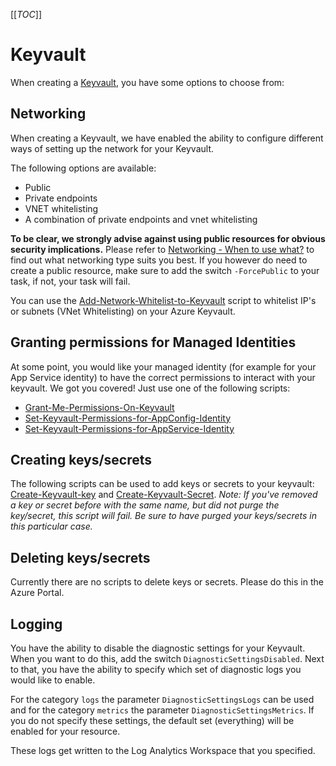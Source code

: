 [[_TOC_]]

# Keyvault

When creating a [Keyvault](/Azure/AzDocs-v1/Scripts/Keyvault/Create-Keyvault), you have some options to choose from:

## Networking

When creating a Keyvault, we have enabled the ability to configure different ways of setting up the network for your Keyvault.

The following options are available:

- Public
- Private endpoints
- VNET whitelisting
- A combination of private endpoints and vnet whitelisting

**To be clear, we strongly advise against using public resources for obvious security implications.** Please refer to [Networking - When to use what?](/Azure/General-Documentation/Networking#when-to-use-what?) to find out what networking type suits you best. If you however do need to create a public resource, make sure to add the switch `-ForcePublic` to your task, if not, your task will fail.

You can use the [Add-Network-Whitelist-to-Keyvault](/Azure/AzDocs-v1/Scripts/Keyvault/Add-Network-Whitelist-to-Keyvault) script to whitelist IP's or subnets (VNet Whitelisting) on your Azure Keyvault.

## Granting permissions for Managed Identities

At some point, you would like your managed identity (for example for your App Service identity) to have the correct permissions to interact with your keyvault. We got you covered!
Just use one of the following scripts:

- [Grant-Me-Permissions-On-Keyvault](/Azure/AzDocs-v1/Scripts/Keyvault/Grant-Me-Permissions-On-Keyvault)
- [Set-Keyvault-Permissions-for-AppConfig-Identity](/Azure/AzDocs-v1/Scripts/Keyvault/Set-Keyvault-Permissions-for-AppConfig-Identity)
- [Set-Keyvault-Permissions-for-AppService-Identity](/Azure/AzDocs-v1/Scripts/Keyvault/Set-Keyvault-Permissions-for-AppService-Identity)

## Creating keys/secrets

The following scripts can be used to add keys or secrets to your keyvault: [Create-Keyvault-key](/Azure/AzDocs-v1/Scripts/Keyvault/Create-Keyvault-key) and [Create-Keyvault-Secret](/Azure/AzDocs-v1/Scripts/Keyvault/Create-Keyvault-Secret). _Note: If you've removed a key or secret before with the same name, but did not purge the key/secret, this script will fail. Be sure to have purged your keys/secrets in this particular case._

## Deleting keys/secrets

Currently there are no scripts to delete keys or secrets. Please do this in the Azure Portal.

## Logging

You have the ability to disable the diagnostic settings for your Keyvault. When you want to do this, add the switch `DiagnosticSettingsDisabled`. Next to that, you have the ability to specify which set of diagnostic logs you would like to enable.

For the category `logs` the parameter `DiagnosticSettingsLogs` can be used and for the category `metrics` the parameter `DiagnosticSettingsMetrics`. If you do not specify these settings, the default set (everything) will be enabled for your resource.

These logs get written to the Log Analytics Workspace that you specified.
